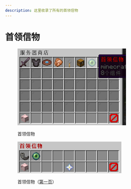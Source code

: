 ```yaml
---
description: 这里收录了所有的首领信物
---
```


# 首领信物

<figure><img src="../../.gitbook/assets/image (21).png" alt=""><figcaption><p>首领信物</p></figcaption></figure>

<figure><img src="../../.gitbook/assets/image (20).png" alt=""><figcaption><p>首领信物（<a href="../../xin-shou-kuai-su-shang-shou/you-xi-liu-cheng/zhan-qian-zhun-bei/xi-tong-shang-dian.md">第一页</a>）</p></figcaption></figure>
